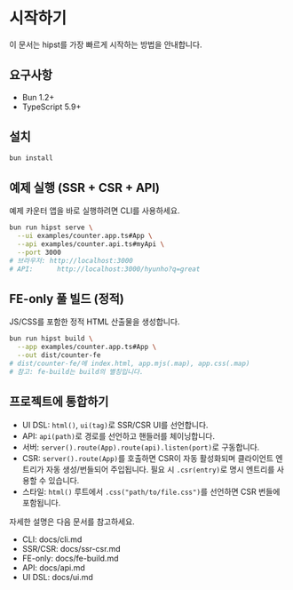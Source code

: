 # 시작하기

이 문서는 hipst를 가장 빠르게 시작하는 방법을 안내합니다.

## 요구사항
- Bun 1.2+
- TypeScript 5.9+

## 설치
```bash
bun install
```

## 예제 실행 (SSR + CSR + API)
예제 카운터 앱을 바로 실행하려면 CLI를 사용하세요.

```bash
bun run hipst serve \
  --ui examples/counter.app.ts#App \
  --api examples/counter.api.ts#myApi \
  --port 3000
# 브라우저: http://localhost:3000
# API:      http://localhost:3000/hyunho?q=great
```

## FE-only 풀 빌드 (정적)
JS/CSS를 포함한 정적 HTML 산출물을 생성합니다.
```bash
bun run hipst build \
  --app examples/counter.app.ts#App \
  --out dist/counter-fe
# dist/counter-fe/에 index.html, app.mjs(.map), app.css(.map)
# 참고: fe-build는 build의 별칭입니다.
```

## 프로젝트에 통합하기
- UI DSL: `html()`, `ui(tag)`로 SSR/CSR UI를 선언합니다.
- API: `api(path)`로 경로를 선언하고 핸들러를 체이닝합니다.
- 서버: `server().route(App).route(api).listen(port)`로 구동합니다.
- CSR: `server().route(App)`를 호출하면 CSR이 자동 활성화되며 클라이언트 엔트리가 자동 생성/번들되어 주입됩니다. 필요 시 `.csr(entry)`로 명시 엔트리를 사용할 수 있습니다.
- 스타일: `html()` 루트에서 `.css("path/to/file.css")`를 선언하면 CSR 번들에 포함됩니다.

자세한 설명은 다음 문서를 참고하세요.
- CLI: docs/cli.md
- SSR/CSR: docs/ssr-csr.md
- FE-only: docs/fe-build.md
- API: docs/api.md
- UI DSL: docs/ui.md
